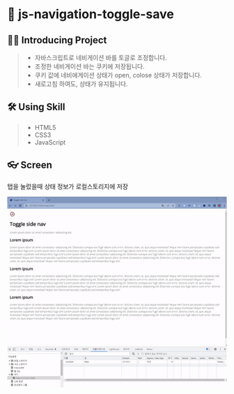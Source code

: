 # 📡 js-navigation-toggle-save

## 💁‍♂️ Introducing Project

> -   자바스크립트로 네비게이션 바를 토글로 조정합니다.
> -   조정한 네비게이션 바는 쿠키에 저장됩니다.
> -   쿠키 값에 네비에게이션 상태가 open, colose 상태가 저장합니다.
> -   새로고침 하여도, 상태가 유지됩니다.

## 🛠 Using Skill

> -   HTML5
> -   CSS3
> -   JavaScript

## 👓 Screen

<p>탭을 눌렀을때 상태 정보가 로컬스토리지에 저장</p>
<center>
  <img
    src="./readme_assets/upload-img.gif"
  />
</center>
